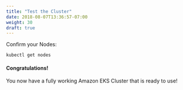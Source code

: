 ```yaml
---
title: "Test the Cluster"
date: 2018-08-07T13:36:57-07:00
weight: 30
draft: true
---
```


Confirm your Nodes:
```
kubectl get nodes
```

#### Congratulations!
You now have a fully working Amazon EKS Cluster that is ready to use!
